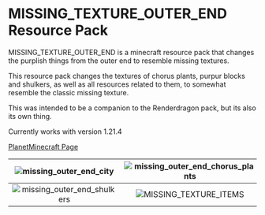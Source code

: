 # MISSING_TEXTURE_OUTER_END Resource Pack
MISSING_TEXTURE_OUTER_END is a minecraft resource pack that changes the purplish things from the outer end to resemble missing textures.

This resource pack changes the textures of chorus plants, purpur blocks and shulkers, as well as all resources related to them, to somewhat resemble the classic missing texture.

This was intended to be a companion to the Renderdragon pack, but its also its own thing.

Currently works with version 1.21.4


[PlanetMinecraft Page](https://www.planetminecraft.com/texture-pack/missing-outer-end/)

![missing_outer_end_city](https://github.com/user-attachments/assets/5e81076d-15b2-4d0f-932f-3cbd28fe4ff4) |  ![missing_outer_end_chorus_plants](https://github.com/user-attachments/assets/f021fe98-901b-4fb8-8bbf-091bb0120d32)
:-------------------------:|:-------------------------:
![missing_outer_end_shulkers](https://github.com/user-attachments/assets/3cf93b5c-f844-4092-b87b-2a3b9b2a7af8)  |  ![MISSING_TEXTURE_ITEMS](https://github.com/user-attachments/assets/e6706319-7da3-4452-b784-b1eb99ebca38)
